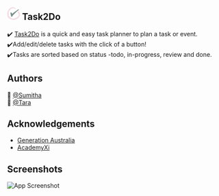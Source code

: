 ## <img src="https://github.com/sela2306/Task2Do/blob/main/images/logo.png" alt="drawing" width="30"/> Task2Do 


:heavy_check_mark: [Task2Do](https://sela2306.github.io/Task2Do/)
 is a quick and easy task planner to plan a task or event.  
 :heavy_check_mark:Add/edit/delete tasks with the click of a button!  
 :heavy_check_mark:Tasks are sorted based on status -todo, in-progress, review and done.  



## Authors

👩 [@Sumitha](https://github.com/sela2306/)  
👩 [@Tara](https://github.com/metaTara)  

  
## Acknowledgements

 - [Generation Australia](https://australia.generation.org/)
 - [AcademyXi](https://academyxi.com/)

  
## Screenshots

![App Screenshot](https://via.placeholder.com/468x300?text=App+Screenshot+Here)
